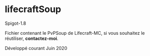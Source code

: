 # lifecraftSoup
Spigot-1.8

Fichier contenant le PvPSoup de Lifecraft-MC, si vous souhaitez le réutiliser, **contactez-moi**. 

Développé courant Juin 2020
